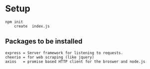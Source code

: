 # Setup

	npm init
        create	index.js



## Packages to be installed
	express = Server framework for listening to requests.
	cheerio = for web scraping (like jquery)
	axios   = promise based HTTP client for the broswer and node.js



